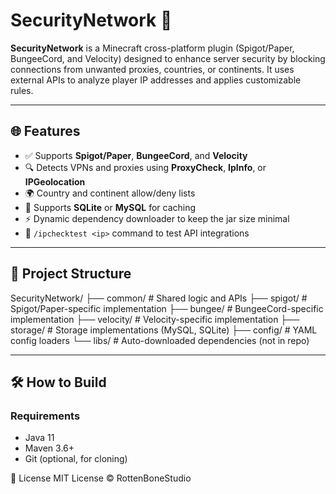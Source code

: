 # SecurityNetwork 🔐

**SecurityNetwork** is a Minecraft cross-platform plugin (Spigot/Paper, BungeeCord, and Velocity) designed to enhance server security by blocking connections from unwanted proxies, countries, or continents. It uses external APIs to analyze player IP addresses and applies customizable rules.

---

## 🌐 Features

- ✅ Supports **Spigot/Paper**, **BungeeCord**, and **Velocity**
- 🔍 Detects VPNs and proxies using **ProxyCheck**, **IpInfo**, or **IPGeolocation**
- 🌍 Country and continent allow/deny lists
- 💾 Supports **SQLite** or **MySQL** for caching
- ⚡ Dynamic dependency downloader to keep the jar size minimal
- 🧪 `/ipchecktest <ip>` command to test API integrations

---

## 📁 Project Structure
SecurityNetwork/
├── common/ # Shared logic and APIs
├── spigot/ # Spigot/Paper-specific implementation
├── bungee/ # BungeeCord-specific implementation
├── velocity/ # Velocity-specific implementation
├── storage/ # Storage implementations (MySQL, SQLite)
├── config/ # YAML config loaders
└── libs/ # Auto-downloaded dependencies (not in repo)

---

## 🛠 How to Build

### Requirements

- Java 11
- Maven 3.6+
- Git (optional, for cloning)

📜 License
MIT License © RottenBoneStudio